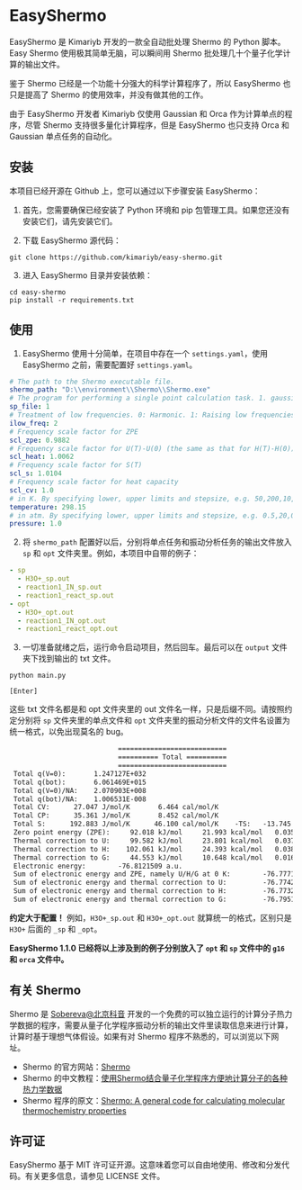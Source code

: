# EasyShermo

EasyShermo 是 Kimariyb 开发的一款全自动批处理 Shermo 的 Python 脚本。Easy Shermo 使用极其简单无脑，可以瞬间用 Shermo 批处理几十个量子化学计算的输出文件。

鉴于 Shermo 已经是一个功能十分强大的科学计算程序了，所以 EasyShermo 也只是提高了 Shermo 的使用效率，并没有做其他的工作。

由于 EasyShermo 开发者 Kimariyb 仅使用 Gaussian 和 Orca 作为计算单点的程序，尽管 Shermo 支持很多量化计算程序，但是 EasyShermo 也只支持 Orca 和 Gaussian 单点任务的自动化。

## 安装

本项目已经开源在 Github 上，您可以通过以下步骤安装 EasyShermo：

1. 首先，您需要确保已经安装了 Python 环境和 pip 包管理工具。如果您还没有安装它们，请先安装它们。

2. 下载 EasyShermo 源代码：
```shell
git clone https://github.com/kimariyb/easy-shermo.git
```

3. 进入 EasyShermo 目录并安装依赖：
```shell
cd easy-shermo
pip install -r requirements.txt
```

## 使用

1. EasyShermo 使用十分简单，在项目中存在一个 `settings.yaml`，使用 EasyShermo 之前，需要配置好 `settings.yaml`。
```yaml
# The path to the Shermo executable file.
shermo_path: "D:\\environment\\Shermo\\Shermo.exe"
# The program for performing a single point calculation task. 1. gaussian; 2. orca
sp_file: 1
# Treatment of low frequencies. 0: Harmonic. 1: Raising low frequencies. 2: Grimme's entropy interpolation
ilow_freq: 2
# Frequency scale factor for ZPE
scl_zpe: 0.9882
# Frequency scale factor for U(T)-U(0) (the same as that for H(T)-H(0))
scl_heat: 1.0062
# Frequency scale factor for S(T)
scl_s: 1.0104
# Frequency scale factor for heat capacity
scl_cv: 1.0
# in K. By specifying lower, upper limits and stepsize, e.g. 50,200,10, it can be scanned
temperature: 298.15
# in atm. By specifying lower, upper limits and stepsize, e.g. 0.5,20,0.1, it can be scanned
pressure: 1.0
```

2. 将 `shermo_path` 配置好以后，分别将单点任务和振动分析任务的输出文件放入 `sp` 和 `opt` 文件夹里。例如，本项目中自带的例子：
```yaml
- sp
  - H3O+_sp.out
  - reaction1_IN_sp.out
  - reaction1_react_sp.out
- opt
  - H3O+_opt.out
  - reaction1_IN_opt.out
  - reaction1_react_opt.out
```

3. 一切准备就绪之后，运行命令启动项目，然后回车。最后可以在 `output` 文件夹下找到输出的 txt 文件。
```shell
python main.py

[Enter]
```

这些 txt 文件名都是和 opt 文件夹里的 out 文件名一样，只是后缀不同。请按照约定分别将 `sp` 文件夹里的单点文件和 `opt` 文件夹里的振动分析文件的文件名设置为统一格式，以免出现莫名的 bug。

```txt
                           ===========================
                           ========== Total ==========
                           ===========================
 Total q(V=0):       1.247127E+032
 Total q(bot):       6.061469E+015
 Total q(V=0)/NA:    2.070903E+008
 Total q(bot)/NA:    1.006531E-008
 Total CV:      27.047 J/mol/K       6.464 cal/mol/K
 Total CP:      35.361 J/mol/K       8.452 cal/mol/K
 Total S:      192.883 J/mol/K      46.100 cal/mol/K    -TS:   -13.745 kcal/mol
 Zero point energy (ZPE):     92.018 kJ/mol     21.993 kcal/mol   0.035048 a.u.
 Thermal correction to U:     99.582 kJ/mol     23.801 kcal/mol   0.037929 a.u.
 Thermal correction to H:    102.061 kJ/mol     24.393 kcal/mol   0.038873 a.u.
 Thermal correction to G:     44.553 kJ/mol     10.648 kcal/mol   0.016969 a.u.
 Electronic energy:        -76.8121509 a.u.
 Sum of electronic energy and ZPE, namely U/H/G at 0 K:        -76.7771031 a.u.
 Sum of electronic energy and thermal correction to U:         -76.7742223 a.u.
 Sum of electronic energy and thermal correction to H:         -76.7732781 a.u.
 Sum of electronic energy and thermal correction to G:         -76.7951817 a.u.
```

**约定大于配置！** 例如，`H3O+_sp.out` 和 `H3O+_opt.out` 就算统一的格式，区别只是 `H3O+` 后面的 `_sp` 和 `_opt`。

**EasyShermo 1.1.0 已经将以上涉及到的例子分别放入了 `opt` 和 `sp` 文件中的 `g16` 和 `orca` 文件中。**

## 有关 Shermo

Shermo 是 [Sobereva@北京科音](http://www.keinsci.com/) 开发的一个免费的可以独立运行的计算分子热力学数据的程序，需要从量子化学程序振动分析的输出文件里读取信息来进行计算，计算时基于理想气体假设。如果有对 Shermo 程序不熟悉的，可以浏览以下网址。

- Shermo 的官方网站：[Shermo](http://sobereva.com/soft/shermo/)
- Shermo 的中文教程：[使用Shermo结合量子化学程序方便地计算分子的各种热力学数据](http://sobereva.com/552)
- Shermo 程序的原文：[Shermo: A general code for calculating molecular thermochemistry properties](https://www.sciencedirect.com/science/article/abs/pii/S2210271X21001080)

## 许可证

EasyShermo 基于 MIT 许可证开源。这意味着您可以自由地使用、修改和分发代码。有关更多信息，请参见 LICENSE 文件。

